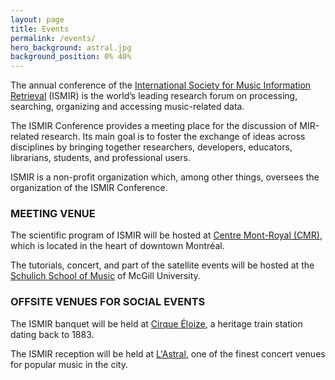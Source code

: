 ```yaml
---
layout: page
title: Events
permalink: /events/
hero_background: astral.jpg
background_position: 0% 40%
---
```

The annual conference of the [International Society for Music Information Retrieval](http://ismir.net/) (ISMIR) is the world’s leading research forum on processing, searching, organizing and accessing music-related data.

The ISMIR Conference provides a meeting place for the discussion of MIR-related research. Its main goal is to foster the exchange of ideas across disciplines by bringing together researchers, developers, educators, librarians, students, and professional users.

ISMIR is a non-profit organization which, among other things, oversees the organization of the ISMIR Conference.

### MEETING VENUE
The scientific program of ISMIR will be hosted at [Centre Mont-Royal (CMR)](https://centremontroyal.com/en/), which is located in the heart of downtown Montréal.

The tutorials, concert, and part of the satellite events will be hosted at the [Schulich School of Music](https://www.mcgill.ca/music/) of McGill University.

### OFFSITE VENUES FOR SOCIAL EVENTS
The ISMIR banquet will be held at [Cirque Éloize](https://www.cirque-eloize.com/en/), a heritage train station dating back to 1883.

The ISMIR reception will be held at [L'Astral](http://www.sallelastral.com/en), one of the finest concert venues for popular music in the city.
